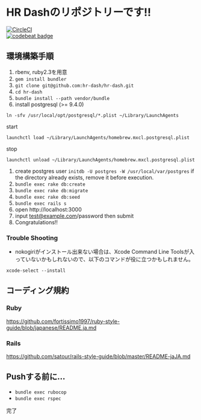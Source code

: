 # HR Dashのリポジトリーです!!

[![CircleCI](https://circleci.com/gh/hr-dash/hr-dash.svg?style=svg)](https://circleci.com/gh/hr-dash/hr-dash)  
[![codebeat badge](https://codebeat.co/badges/bff83534-d5b9-458d-964a-72bddc4a812d)](https://codebeat.co/projects/github-com-hr-dash-hr-dash)

## 環境構築手順
1. rbenv, ruby2.3を用意
1. `gem install bundler`
1. `git clone git@github.com:hr-dash/hr-dash.git`
1. `cd hr-dash`
1. `bundle install --path vendor/bundle`
1. install postgresql (>= 9.4.0)
  
  ```
  ln -sfv /usr/local/opt/postgresql/*.plist ~/Library/LaunchAgents
  ```
  
  start
  
  ```
  launchctl load ~/Library/LaunchAgents/homebrew.mxcl.postgresql.plist
  ```
  
  stop
  
  ```
  launchctl unload ~/Library/LaunchAgents/homebrew.mxcl.postgresql.plist
  ```
  
1. create postgres user
  `initdb -U postgres -W /usr/local/var/postgres`
  if the directory already exists, remove it before execution.
1. `bundle exec rake db:create`
1. `bundle exec rake db:migrate`
1. `bundle exec rake db:seed`
1. `bundle exec rails s`
1. open http://localhost:3000
1. input test@example.com/password then submit
1. Congratulations!!


### Trouble Shooting
* nokogiriがインストール出来ない場合は、Xcode Command Line Toolsが入っていないかもしれないので、以下のコマンドが役に立つかもしれません。

```
xcode-select --install
```


## コーディング規約
### Ruby
https://github.com/fortissimo1997/ruby-style-guide/blob/japanese/README.ja.md

### Rails
https://github.com/satour/rails-style-guide/blob/master/README-jaJA.md

## Pushする前に...
- `bundle exec rubocop`
- `bundle exec rspec`

完了

